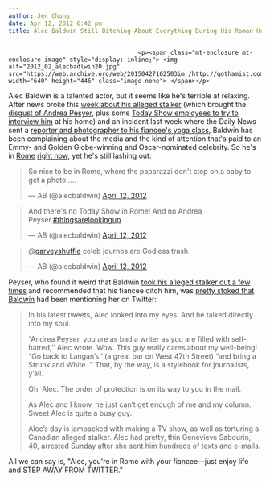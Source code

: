 ```yaml
---
author: Jen Chung
date: Apr 12, 2012 6:42 pm
title: Alec Baldwin Still Bitching About Everything During His Roman Holiday
---
```


	
										<p><span class="mt-enclosure mt-enclosure-image" style="display: inline;"> <img alt="2012_02_alecbadlwin20.jpg" src="https://web.archive.org/web/20150427162503im_/http://gothamist.com/attachments/jen/2012_02_alecbadlwin20.jpg" width="640" height="446" class="image-none"> </span></p>

<p>Alec Baldwin is a talented actor, but it seems like he&apos;s terrible at relaxing.  After news broke this <a href="https://web.archive.org/web/20150427162503/http://gothamist.com/2012/04/09/canadian_woman_arrested_for_alleged.php">week about his alleged stalker</a> (which brought the <a href="https://web.archive.org/web/20150427162503/http://gothamist.com/2012/04/10/alec_baldwins_alleged_stalker_email.php">disgust of Andrea Pesyer</a>, plus some <a href="https://web.archive.org/web/20150427162503/http://marquee.blogs.cnn.com/2012/04/12/alec-baldwin-tweet-causes-30-rock-fans-to-worry/">Today Show employees to try to interview him</a> at his home) and an incident last week where the Daily News sent a <a href="https://web.archive.org/web/20150427162503/http://gothamist.com/2012/04/03/alec_baldwin_1.php">reporter and photographer to his fiancee&apos;s yoga class</a>, Baldwin has been complaining about the media and the kind of attention that&apos;s paid to an Emmy- and Golden Globe-winning and Oscar-nominated celebrity.  So he&apos;s in <a href="https://web.archive.org/web/20150427162503/https://twitter.com/#!/alecbaldwin/status/190190436978147328">Rome</a> <a href="https://web.archive.org/web/20150427162503/https://twitter.com/#!/alecbaldwin/status/190239911499149316">right now</a>, yet he&apos;s still lashing out:</p>

<blockquote class="twitter-tweet tw-align-center"><p>So nice to be in Rome, where the paparazzi don&apos;t step on a baby to get a photo.....</p>&#x2014; AB (@alecbaldwin) <a href="https://web.archive.org/web/20150427162503/https://twitter.com/alecbaldwin/status/190486924266450945" data-datetime="2012-04-12T17:09:56+00:00">April 12, 2012</a></blockquote>
<script src="//web.archive.org/web/20150427162503js_/http://platform.twitter.com/widgets.js" charset="utf-8"></script>
<blockquote class="twitter-tweet tw-align-center"><p>And there&apos;s no Today Show in Rome! And no Andrea Peyser.<a href="https://web.archive.org/web/20150427162503/https://twitter.com/search/%2523thingsarelookingup">#thingsarelookingup</a></p>&#x2014; AB (@alecbaldwin) <a href="https://web.archive.org/web/20150427162503/https://twitter.com/alecbaldwin/status/190488171635675137" data-datetime="2012-04-12T17:14:53+00:00">April 12, 2012</a></blockquote>
<script src="//web.archive.org/web/20150427162503js_/http://platform.twitter.com/widgets.js" charset="utf-8"></script>
<blockquote class="twitter-tweet tw-align-center" data-in-reply-to="190490358575140864"><p>@<a href="https://web.archive.org/web/20150427162503/https://twitter.com/garveyshuffle">garveyshuffle</a> celeb journos are Godless trash</p>&#x2014; AB (@alecbaldwin) <a href="https://web.archive.org/web/20150427162503/https://twitter.com/alecbaldwin/status/190490704097705985" data-datetime="2012-04-12T17:24:57+00:00">April 12, 2012</a></blockquote>
<script src="//web.archive.org/web/20150427162503js_/http://platform.twitter.com/widgets.js" charset="utf-8"></script>

<p>Peyser, who found it weird that Baldwin <a href="https://web.archive.org/web/20150427162503/http://www.nypost.com/p/news/local/ladies_when_the_cad_away_run_20mMbD5triGZFsbnIYzcFI">took his alleged stalker out a few times</a> and recommended that his fiancee ditch him, was <a href="https://web.archive.org/web/20150427162503/http://www.nypost.com/p/news/local/look_who_stalking_alec_mad_about_ZEMKQ3yeaICllhJBXz49wI">pretty stoked that Baldwin</a> had been mentioning her on Twitter:</p><blockquote>In his latest tweets, Alec looked into my eyes. And he talked directly into my soul.<p></p>

<p>&#x201C;Andrea Peyser, you are as bad a writer as you are filled with self-hatred,&#x2019;&#x2019; Alec wrote. Wow. This guy really cares about my well-being!<br>
&#x201C;Go back to Langan&#x2019;s&#x2019;&#x2019; (a great bar on West 47th Street) &#x201C;and bring a Strunk and White. &#x2019;&#x2019; That, by the way, is a stylebook for journalists, y&#x2019;all.</p>

<p>Oh, Alec. The order of protection is on its way to you in the mail.</p>

<p>As Alec and I know, he just can&#x2019;t get enough of me and my column.<br>
Sweet Alec is quite a busy guy.</p>

<p>Alec&#x2019;s day is jampacked with making a TV show, as well as torturing a Canadian alleged stalker. Alec had pretty, thin Genevieve Sabourin, 40, arrested Sunday after she sent him hundreds of texts and e-mails.</p></blockquote>All we can say is, &quot;Alec, you&apos;re in Rome with your fiancee&#x2014;just enjoy life and STEP AWAY FROM TWITTER.&quot;<p></p>					
										
									
				
